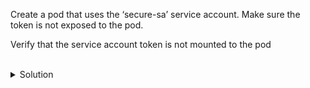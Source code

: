 Create a pod that uses the ‘secure-sa’ service account. Make sure the token is not exposed to the pod.

Verify that the service account token is not mounted to the pod

<br>
<details><summary>Solution</summary>
<br>

```bash
# create the YAML for a pod named 'secure-pod' by using kubectl with the '--dry-run=client' option, output to YAML and saved to a file 'pod.yaml'
cat <<EOF | kubectl apply -f -
apiVersion: v1
kind: Pod
metadata:
  name: secure-pod
spec:
  serviceAccountName: secure-sa
  containers:
  - image: nginx
    name: secure-pod
EOF

# verify that the service account token is NOT mounted
kubectl exec secure-pod -- cat /var/run/secrets/kubernetes.io/serviceaccount/token

```{{exec}}


</details>